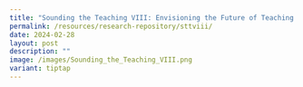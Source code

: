```yaml
---
title: "Sounding the Teaching VIII: Envisioning the Future of Teaching and Learning"
permalink: /resources/research-repository/sttviii/
date: 2024-02-28
layout: post
description: ""
image: /images/Sounding_the_Teaching_VIII.png
variant: tiptap
---
```

